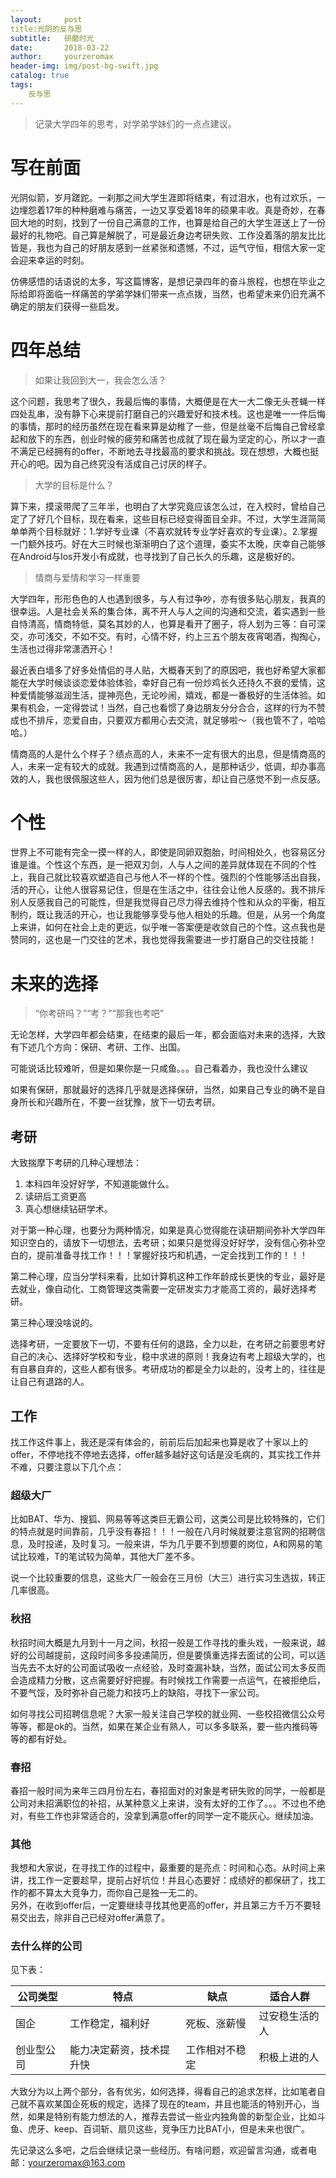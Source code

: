 ```yaml
---
layout:     post
title:光阴的反与思
subtitle:   研磨时光
date:       2018-03-22
author:     yourzeromax
header-img: img/post-bg-swift.jpg
catalog: true
tags: 
    反与思
---
```


>记录大学四年的思考，对学弟学妹们的一点点建议。

# 写在前面
光阴似箭，岁月蹉跎。一刹那之间大学生涯即将结束，有过泪水，也有过欢乐，一边埋怨着17年的种种磨难与痛苦，一边又享受着18年的硕果丰收。真是奇妙，在春回大地的时刻，找到了一份自己满意的工作，也算是给自己的大学生涯送上了一份最好的礼物吧。自己算是解脱了，可是最近身边考研失败、工作没着落的朋友比比皆是，我也为自己的好朋友感到一丝紧张和遗憾，不过，运气守恒，相信大家一定会迎来幸运的时刻。  

仿佛感悟的话语说的太多，写这篇博客，是想记录四年的奋斗旅程，也想在毕业之际给即将面临一样痛苦的学弟学妹们带来一点点拨，当然，也希望未来仍旧充满不确定的朋友们获得一些启发。  

# 四年总结
> 如果让我回到大一，我会怎么活？   
  
  这个问题，我思考了很久，我最后悔的事情，大概便是在大一大二像无头苍蝇一样四处乱串，没有静下心来提前打磨自己的兴趣爱好和技术栈。这也是唯一一件后悔的事情，那时的经历虽然在现在看来算是幼稚了一些，但是丝毫不后悔自己曾经拿起和放下的东西，创业时候的疲劳和痛苦也成就了现在最为坚定的心，所以才一直不满足已经拥有的offer，不断地去寻找最高的要求和挑战。现在想想，大概也挺开心的吧。因为自己终究没有活成自己讨厌的样子。
>   大学的目标是什么？  
  
  算下来，摸滚带爬了三年半，也明白了大学究竟应该怎么过，在入校时，曾给自己定了了好几个目标，现在看来，这些目标已经变得面目全非。不过，大学生涯简简单单两个目标就好：1.学好专业课（不喜欢就转专业学好喜欢的专业课）。2.掌握一门额外技巧。好在大三时候也渐渐明白了这个道理，委实不太晚，庆幸自己能够在Android与Ios开发小有成就，也寻找到了自己长久的乐趣，这是极好的。  
>   情商与爱情和学习一样重要  
  
  大学四年，形形色色的人也遇到很多，与人有过争吵，亦有很多贴心朋友，我真的很幸运。人是社会关系的集合体，离不开人与人之间的沟通和交流，着实遇到一些自恃清高，情商特低，莫名其妙的人，也算是看开了圈子，将人划为三等：自可深交，亦可浅交，不如不交。有时，心情不好，约上三五个朋友夜宵喝酒，掏掏心，生活也过得非常潇洒开心！  
  
  最近表白墙多了好多处情侣的寻人贴，大概春天到了的原因吧，我也好希望大家都能在大学时候谈谈恋爱体验体验，幸好自己有一份炒鸡长久还持久不衰的爱情，这种爱情能够滋润生活，提神亮色，无论吵闹，嬉戏，都是一番极好的生活体验。如果有机会，一定得尝试！当然，自己也看惯了身边朋友分分合合，这样的行为不赞成也不排斥，恋爱自由，只要双方都用心去交流，就足够啦～（我也管不了，哈哈哈。）    
  
  情商高的人是什么个样子？绩点高的人，未来不一定有很大的出息，但是情商高的人，未来一定有较大的成就。我遇到过情商高的人，是那种话少，低调，却办事高效的人，我也很佩服这些人，因为他们总是很厉害，却让自己感觉不到一点反感。
  
#   个性  
世界上不可能有完全一摸一样的人，即使是同卵双胞胎，时间相处久，也容易区分谁是谁。个性这个东西，是一把双刃剑，人与人之间的差异就体现在不同的个性上，我自己就比较喜欢塑造自己与他人不一样的个性。强烈的个性能够活出自我，活的开心，让他人很容易记住，但是在生活之中，往往会让他人反感的。我不排斥别人反感我自己的可能性，但是我觉得自己尽力得去维持个性和从众的平衡，相互制约，既让我活的开心，也让我能够享受与他人相处的乐趣。但是，从另一个角度上来讲，如何在社会上走的更远，似乎唯一答案便是收敛自己的个性。这点我也是赞同的，这也是一门交往的艺术，我也觉得我需要进一步打磨自己的交往技能！  

# 未来的选择
> “你考研吗？”“考？”“那我也考吧”  
  
  无论怎样，大学四年都会结束，在结束的最后一年，都会面临对未来的选择，大致有下述几个方向：保研、考研、工作、出国。
  
  可能说话比较难听，但是如果你是一只咸鱼。。。自己看着办，我也没什么建议
  
  如果有保研，那就最好的选择几乎就是选择保研，当然，如果自己专业的确不是自身所长和兴趣所在，不要一丝犹豫，放下一切去考研。
  
##   考研
大致揣摩下考研的几种心理想法：
1. 本科四年没好好学，不知道能做什么。
1. 读研后工资更高
1. 真心想继续钻研学术。    
  
对于第一种心理，也要分为两种情况，如果是真心觉得能在读研期间弥补大学四年知识空白的，请放下一切想法，去考研；如果只是觉得没好好学，没有信心弥补空白的，提前准备寻找工作！！！掌握好技巧和机遇，一定会找到工作的！！！  
  
第二种心理，应当分学科来看，比如计算机这种工作年龄成长更快的专业，最好是去就业，像自动化、工商管理这类需要一定研发实力才能高工资的，最好选择考研。
  
第三种心理没啥说的。

选择考研，一定要放下一切，不要有任何的退路，全力以赴，在考研之前要思考好自己的决心、选择好学校和专业，稳中求进的原则！我身边有考上超级大学的，也有自暴自弃的，这些人都有很多。考研成功的都是全力以赴的，没考上的，往往是让自己有退路的人。  
  
##   工作
找工作这件事上，我还是深有体会的，前前后后加起来也算是收了十家以上的offer，不停地找不停地去选择，offer越多越好这句话是没毛病的，其实找工作并不难，只要注意以下几个点：
### 超级大厂
比如BAT、华为、搜狐、网易等等这类巨无霸公司，这类公司是比较特殊的，它们的特点就是时间靠前，几乎没有春招！！！一般在八月时候就要注意官网的招聘信息，及时投递，及时复习。一般来讲，华为几乎要不到想要的岗位，A和网易的笔试比较难，T的笔试较为简单，其他大厂差不多。   
  
  说一个比较重要的信息，这些大厂一般会在三月份（大三）进行实习生选拔，转正几率很高。
### 秋招  
秋招时间大概是九月到十一月之间，秋招一般是工作寻找的重头戏，一般来说，越好的公司越提前，这段时间多多投递简历，但是要慎重选择去面试的公司，可以适当先去不太好的公司面试吸收一点经验，及时查漏补缺，当然，面试公司太多反而会造成精力分散，这点需要好好把握。有时候找工作需要一点运气，在被拒绝后，不要气馁，及时弥补自己能力和技巧上的缺陷，寻找下一家公司。  
  
  如何寻找公司招聘信息呢？大家一般关注自己学校的就业网、一些校招微信公众号等等，都是ok的。当然，如果在某企业有熟人，可以多多联系，要一些内推码等等的都有好处。
   
### 春招
春招一般时间为来年三四月份左右，春招面对的对象是考研失败的同学，一般都是公司对未招满职位的补招，从某种意义上来讲，没有太好的工作了。。。不过也不绝对，有些工作也非常适合的，没拿到满意offer的同学一定不能灰心。继续加油。   
### 其他
我想和大家说，在寻找工作的过程中，最重要的是亮点：时间和心态。从时间上来讲，找工作一定要趁早，提前占好坑位！并且心态要好：成绩好的都保研了，找工作的都不算太大竞争力，而你自己是独一无二的。  
另外，在收到offer后，一定要继续寻找其他更高的offer，并且第三方千万不要轻易交出去，除非自己已经对offer满意了。   
### 去什么样的公司
见下表：

公司类型 | 特点 |缺点| 适合人群
-----|---|---|---
 国企| 工作稳定，福利好| 死板、涨薪慢|过安稳生活的人
 创业型公司 | 能力决定薪资，技术提升快| 工作相对不稳定|积极上进的人  
 
 大致分为以上两个部分，各有优劣，如何选择，得看自己的追求怎样，比如笔者自己就不喜欢某国企死板的规定，选择了现在的team，并且也能活的特别开心，当然，如果是特别有能力想法的人，推荐去尝试一些业内独角兽的新型企业，比如斗鱼、虎牙、keep、百词斩、扇贝这些，竞争压力比BAT小，但是未来也很广。
 
 先记录这么多吧，之后会继续记录一些经历。有啥问题，欢迎留言沟通，或者电邮：yourzeromax@163.com


